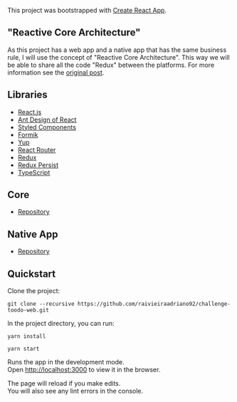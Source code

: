 This project was bootstrapped with [Create React App](https://github.com/facebook/create-react-app).

## "Reactive Core Architecture"

As this project has a web app and a native app that has the same business rule, I will use the concept of "Reactive Core Architecture". This way we will be able to share all the code "Redux" between the platforms. For more information see the [original post](https://medium.com/kuralabs-engineering/reactive-core-architecture-for-react-native-and-react-applications-d590daf4ef8a).

## Libraries

- [React.js](https://reactjs.org)
- [Ant Design of React](https://ant.design/docs/react/introduce)
- [Styled Components](https://www.styled-components.com/)
- [Formik](https://jaredpalmer.com/formik/)
- [Yup](https://github.com/jquense/yup)
- [React Router](https://reacttraining.com/react-router/web/guides/quick-start)
- [Redux](https://redux.js.org/)
- [Redux Persist](https://github.com/rt2zz/redux-persist)
- [TypeScript](https://www.typescriptlang.org/)

## Core

- [Repository](https://github.com/raivieiraadriano92/challenge-toodo-core)

## Native App

- [Repository](https://github.com/raivieiraadriano92/challenge-toodo-app)

## Quickstart

Clone the project:

`git clone --recursive https://github.com/raivieiraadriano92/challenge-toodo-web.git`

In the project directory, you can run:

`yarn install`

`yarn start`

Runs the app in the development mode.<br>
Open [http://localhost:3000](http://localhost:3000) to view it in the browser.

The page will reload if you make edits.<br>
You will also see any lint errors in the console.
